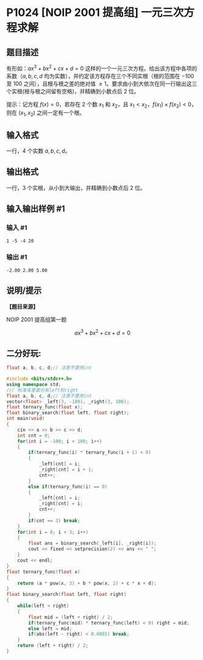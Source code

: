 # P1024 [NOIP 2001 提高组] 一元三次方程求解

## 题目描述

有形如：$a x^3 + b x^2 + c x + d = 0$  这样的一个一元三次方程。给出该方程中各项的系数（$a,b,c,d$ 均为实数），并约定该方程存在三个不同实根（根的范围在 $-100$ 至 $100$ 之间），且根与根之差的绝对值 $\ge 1$。要求由小到大依次在同一行输出这三个实根(根与根之间留有空格)，并精确到小数点后 $2$ 位。

提示：记方程 $f(x) = 0$，若存在 $2$ 个数 $x_1$ 和 $x_2$，且 $x_1 < x_2$，$f(x_1) \times f(x_2) < 0$，则在 $(x_1, x_2)$ 之间一定有一个根。

## 输入格式

一行，$4$ 个实数 $a, b, c, d$。

## 输出格式

一行，$3$ 个实根，从小到大输出，并精确到小数点后 $2$ 位。

## 输入输出样例 #1

### 输入 #1

```
1 -5 -4 20
```

### 输出 #1

```
-2.00 2.00 5.00
```

## 说明/提示

**【题目来源】**

NOIP 2001 提高组第一题

$$
a x^3 + b x^2 + c x + d = 0
$$


## 二分好玩:
```cpp
float a, b, c, d;// 注意不要用int
```
```cpp
#include <bits/stdc++.h>
using namespace std;
/// 标准库里面也有left和right
float a, b, c, d;// 注意不要用int
vector<float> _left(3, -100), _right(3, 100);
float ternary_func(float x);
float binary_search(float left, float right);
int main(void)
{
    cin >> a >> b >> c >> d;
    int cnt = 0;
    for(int i = -100; i < 100; i++)
    {
        if(ternary_func(i) * ternary_func(i + 1) < 0)
        {
            _left[cnt] = i;
            _right[cnt] = i + 1;
            cnt++;
        }
        else if(ternary_func(i) == 0)
        {
            _left[cnt] = i;
            _right[cnt] = i;
            cnt++;
        }
        if(cnt == 3) break;
    }
    for(int i = 0; i < 3; i++)
    {
        float ans = binary_search(_left[i], _right[i]);
        cout << fixed << setprecision(2) << ans << " ";
    }
    cout << endl;
}
float ternary_func(float x)
{
    return (a * pow(x, 3) + b * pow(x, 2) + c * x + d);
}
float binary_search(float left, float right)
{
    while(left < right)
    {
        float mid = (left + right) / 2;
        if(ternary_func(mid) * ternary_func(left) < 0) right = mid;
        else left = mid;
        if(abs(left - right) < 0.0001) break;
    }
    return (left + right) / 2;
}
```
